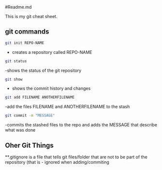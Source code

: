 #Readme.md

This is my git cheat sheet.

## git commands

```bash
git init REPO-NAME
```
- creates a repository called REPO-NAME

```bash
git status
```
-shows the status of the git repository

```bash
git show
```
- shows the commit history and changes

```bash
git add FILENAME ANOTHERFILENAME
```
-add the files FILENAME and ANOTHERFILENAME to the stash

```bash
git commit -m "MESSAGE"
```
-commits the stashed files to the repo and adds 
the MESSAGE that describe what was done

## Oher Git Things

**.gitignore is a file that tells git files/folder that are
not to be part of the repository (that is - ignored when
adding/commiting
